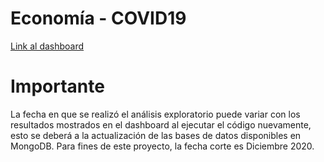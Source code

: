 # Economía - COVID19

[Link al dashboard](https://siaec.shinyapps.io/Desempleo/)

# Importante

La fecha en que se realizó el análisis exploratorio puede variar con los resultados mostrados en el dashboard al ejecutar el código nuevamente, esto se deberá a la actualización de las bases de datos disponibles en MongoDB. Para fines de este proyecto, la fecha corte es Diciembre 2020.
